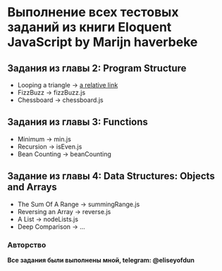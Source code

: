 # Выполнение всех тестовых заданий из книги Eloquent JavaScript by Marijn haverbeke
## Задания из главы 2: Program Structure
* Looping a triangle -> [a relative link](trinagle.js)
* FizzBuzz -> fizzBuzz.js
* Chessboard -> chessboard.js
## Задания из главы 3: Functions
* Minimum -> min.js
* Recursion -> isEven.js
* Bean Counting -> beanCounting
## Задание из главы 4: Data Structures: Objects and Arrays
* The Sum Of A Range -> summingRange.js
* Reversing an Array -> reverse.js
* A List -> nodeLists.js
* Deep Comparison -> ...
### Авторство
**Все задания были выполнены мной, telegram: @eliseyofdun**